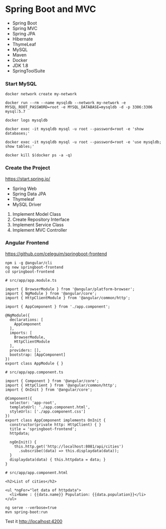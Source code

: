 # Spring Boot and MVC

* Spring Boot
* Spring MVC
* Spring JPA
* Hibernate
* ThymeLeaf
* MySQL
* Maven
* Docker
* JDK 1.8
* SpringToolSuite

### Start MySQL
```
docker network create my-network

docker run --rm --name mysqldb --network my-network -e  MYSQL_ROOT_PASSWORD=root -e MYSQL_DATABASE=mysqldb -d -p 3306:3306 mysql:5.7

docker logs mysqldb

docker exec -it mysqldb mysql -u root --password=root -e 'show databases;'

docker exec -it mysqldb mysql -u root --password=root -e 'use mysqldb; show tables;'

docker kill $(docker ps -a -q)
```

### Create the Project
<https://start.spring.io/>

* Spring Web
* Spring Data JPA
* Thymeleaf
* MySQL Driver

1. Implement Model Class
2. Create Repository Interface
3. Implement Service Class
4. Implement MVC Controller

### Angular Frontend
<https://github.com/celeguim/springboot-frontend>

```
npm i -g @angular/cli
ng new springboot-frontend
cd springboot-frontend
```

```
# src/app/app.module.ts

import { BrowserModule } from '@angular/platform-browser';
import { NgModule } from '@angular/core';
import { HttpClientModule } from '@angular/common/http';

import { AppComponent } from './app.component';

@NgModule({
  declarations: [
    AppComponent
  ],
  imports: [
    BrowserModule,
    HttpClientModule
  ],
  providers: [],
  bootstrap: [AppComponent]
})
export class AppModule { }
```

```
# src/app/app.component.ts

import { Component } from '@angular/core';
import { HttpClient } from '@angular/common/http';
import { OnInit } from '@angular/core';

@Component({
  selector: 'app-root',
  templateUrl: './app.component.html',
  styleUrls: ['./app.component.css']
})
export class AppComponent implements OnInit {
  constructor(private http: HttpClient) { }
  title = 'springboot-frontend';
  httpdata;

  ngOnInit() {
    this.http.get('http://localhost:8081/api/cities')
      .subscribe((data) => this.displaydata(data));
  }
  displaydata(data) { this.httpdata = data; }
}
```

```
# src/app/app.component.html

<h2>List of cities</h2>

<ul *ngFor="let data of httpdata">
  <li>Name : {{data.name}} Population: {{data.population}}</li>
</ul>

```

```
ng serve --verbose=true
mvn spring-boot:run 
```

Test it
<http://localhost:4200>

